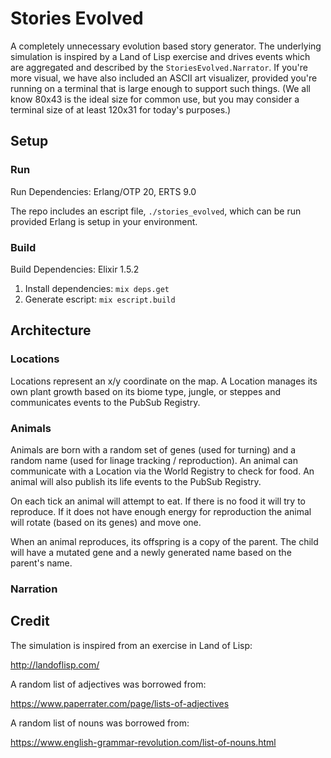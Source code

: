 # Stories Evolved

A completely unnecessary evolution based story generator. The underlying simulation is inspired by a Land of Lisp exercise and drives events which are aggregated and described by the `StoriesEvolved.Narrator`. If you're more visual, we have also included an ASCII art visualizer, provided you're running on a terminal that is large enough to support such things. (We all know 80x43 is the ideal size for common use, but you may consider a terminal size of at least 120x31 for today's purposes.)

## Setup

### Run

Run Dependencies: Erlang/OTP 20, ERTS 9.0

The repo includes an escript file, `./stories_evolved`, which can be run provided Erlang is setup in your environment.

### Build

Build Dependencies: Elixir 1.5.2

1. Install dependencies: `mix deps.get`
2. Generate escript: `mix escript.build`

## Architecture

### Locations

Locations represent an x/y coordinate on the map. A Location manages its own plant growth based on its biome type, jungle, or steppes and communicates events to the PubSub Registry.

### Animals

Animals are born with a random set of genes (used for turning) and a random name (used for linage tracking / reproduction). An animal can communicate with a Location via the World Registry to check for food. An animal will also publish its life events to the PubSub Registry.

On each tick an animal will attempt to eat. If there is no food it will try to reproduce. If it does not have enough energy for reproduction the animal will rotate (based on its genes) and move one.

When an animal reproduces, its offspring is a copy of the parent. The child  will have a mutated gene and a newly generated name based on the parent's name.

### Narration



## Credit

The simulation is inspired from an exercise in Land of Lisp:

http://landoflisp.com/

A random list of adjectives was borrowed from:

https://www.paperrater.com/page/lists-of-adjectives

A random list of nouns was borrowed from:

https://www.english-grammar-revolution.com/list-of-nouns.html
